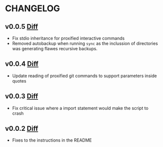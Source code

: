 # CHANGELOG

## v0.0.5 [Diff](https://github.com/mmellado/dotfiles-sync/compare/v0.0.4...v0.0.5)

* Fix stdio inheritance for proxified interactive commands
* Removed autobackup when running `sync` as the inclussion of directories was generating flawes recursive backups.

## v0.0.4 [Diff](https://github.com/mmellado/dotfiles-sync/compare/v0.0.3...v0.0.4)

* Update reading of proxified git commands to support parameters inside quotes

## v0.0.3 [Diff](https://github.com/mmellado/dotfiles-sync/compare/v0.0.2...v0.0.3)

* Fix critical issue where a import statement would make the script to crash

## v0.0.2 [Diff](https://github.com/mmellado/dotfiles-sync/compare/v0.0.1...v0.0.2)

* Fixes to the instructions in the README
